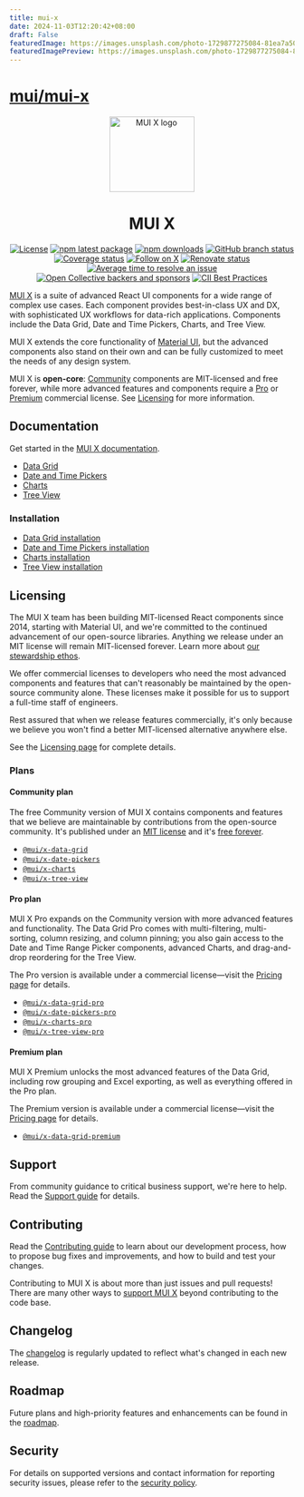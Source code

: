 ```yaml
---
title: mui-x
date: 2024-11-03T12:20:42+08:00
draft: False
featuredImage: https://images.unsplash.com/photo-1729877275084-81ea7a506291?ixid=M3w0NjAwMjJ8MHwxfHJhbmRvbXx8fHx8fHx8fDE3MzA2MDc1Mzd8&ixlib=rb-4.0.3
featuredImagePreview: https://images.unsplash.com/photo-1729877275084-81ea7a506291?ixid=M3w0NjAwMjJ8MHwxfHJhbmRvbXx8fHx8fHx8fDE3MzA2MDc1Mzd8&ixlib=rb-4.0.3
---
```


# [mui/mui-x](https://github.com/mui/mui-x)

<!-- markdownlint-disable-next-line -->
<p align="center">
  <a href="https://mui.com/x/" rel="noopener" target="_blank"><img width="150" height="133" src="https://mui.com/static/logo.svg" alt="MUI X logo"></a>
</p>

<h1 align="center">MUI X</h1>

<div align="center">

[![License](https://img.shields.io/badge/license-MIT-blue.svg)](https://github.com/mui/mui-x/blob/HEAD/LICENSE)
[![npm latest package](https://img.shields.io/npm/v/@mui/x-data-grid/latest.svg)](https://www.npmjs.com/package/@mui/x-data-grid)
[![npm downloads](https://img.shields.io/npm/dm/@mui/x-data-grid.svg)](https://www.npmjs.com/package/@mui/x-data-grid)
[![GitHub branch status](https://img.shields.io/github/checks-status/mui/mui-x/HEAD)](https://github.com/mui/mui-x/commits/HEAD/)
[![Coverage status](https://img.shields.io/codecov/c/github/mui/mui-x.svg)](https://codecov.io/gh/mui/mui-x/)
[![Follow on X](https://img.shields.io/twitter/follow/MUI_X_.svg?label=follow+MUI+X)](https://x.com/MUI_X_)
[![Renovate status](https://img.shields.io/badge/renovate-enabled-brightgreen.svg)](https://github.com/mui/mui-x/issues/2081)
[![Average time to resolve an issue](https://isitmaintained.com/badge/resolution/mui/mui-x.svg)](https://isitmaintained.com/project/mui/mui-x 'Average time to resolve an issue')
[![Open Collective backers and sponsors](https://img.shields.io/opencollective/all/mui-org)](https://opencollective.com/mui-org)
[![CII Best Practices](https://bestpractices.coreinfrastructure.org/projects/6293/badge)](https://bestpractices.coreinfrastructure.org/projects/6293)

<!-- [![OpenSSF Best Practices](https://www.bestpractices.dev/projects/8715/badge)](https://www.bestpractices.dev/projects/8715) -->

</div>

[MUI X](https://mui.com/x/) is a suite of advanced React UI components for a wide range of complex use cases.
Each component provides best-in-class UX and DX, with sophisticated UX workflows for data-rich applications.
Components include the Data Grid, Date and Time Pickers, Charts, and Tree View.

MUI X extends the core functionality of [Material UI](https://github.com/mui/material-ui/), but the advanced components also stand on their own and can be fully customized to meet the needs of any design system.

MUI X is **open-core**: [Community](#community-plan) components are MIT-licensed and free forever, while more advanced features and components require a [Pro](#pro-plan) or [Premium](#premium-plan) commercial license.
See [Licensing](#licensing) for more information.

## Documentation

Get started in the [MUI X documentation](https://mui.com/x/introduction/).

- [Data Grid](https://mui.com/x/react-data-grid/)
- [Date and Time Pickers](https://mui.com/x/react-date-pickers/)
- [Charts](https://mui.com/x/react-charts/)
- [Tree View](https://mui.com/x/react-tree-view/)

### Installation

- [Data Grid installation](https://mui.com/x/react-data-grid/getting-started/#installation)
- [Date and Time Pickers installation](https://mui.com/x/react-date-pickers/getting-started/#installation)
- [Charts installation](https://mui.com/x/react-charts/getting-started/#installation)
- [Tree View installation](https://mui.com/x/react-tree-view/getting-started/#installation)

## Licensing

The MUI X team has been building MIT-licensed React components since 2014, starting with Material UI, and we're committed to the continued advancement of our open-source libraries.
Anything we release under an MIT license will remain MIT-licensed forever.
Learn more about [our stewardship ethos](https://mui-org.notion.site/Stewardship-542a2226043d4f4a96dfb429d16cf5bd).

We offer commercial licenses to developers who need the most advanced components and features that can't reasonably be maintained by the open-source community alone.
These licenses make it possible for us to support a full-time staff of engineers.

Rest assured that when we release features commercially, it's only because we believe you won't find a better MIT-licensed alternative anywhere else.

See the [Licensing page](https://mui.com/x/introduction/licensing/) for complete details.

### Plans

#### Community plan

The free Community version of MUI X contains components and features that we believe are maintainable by contributions from the open-source community.
It's published under an [MIT license](https://www.tldrlegal.com/license/mit-license) and it's [free forever](https://mui-org.notion.site/Stewardship-542a2226043d4f4a96dfb429d16cf5bd#20f609acab4441cf9346614119fbbac1).

- [`@mui/x-data-grid`](https://www.npmjs.com/package/@mui/x-data-grid)
- [`@mui/x-date-pickers`](https://www.npmjs.com/package/@mui/x-date-pickers)
- [`@mui/x-charts`](https://www.npmjs.com/package/@mui/x-charts)
- [`@mui/x-tree-view`](https://www.npmjs.com/package/@mui/x-tree-view)

#### Pro plan

MUI X Pro expands on the Community version with more advanced features and functionality.
The Data Grid Pro comes with multi-filtering, multi-sorting, column resizing, and column pinning; you also gain access to the Date and Time Range Picker components, advanced Charts, and drag-and-drop reordering for the Tree View.

The Pro version is available under a commercial license—visit the [Pricing page](https://mui.com/pricing/) for details.

- [`@mui/x-data-grid-pro`](https://www.npmjs.com/package/@mui/x-data-grid-pro)
- [`@mui/x-date-pickers-pro`](https://www.npmjs.com/package/@mui/x-date-pickers-pro)
- [`@mui/x-charts-pro`](https://www.npmjs.com/package/@mui/x-charts-pro)
- [`@mui/x-tree-view-pro`](https://www.npmjs.com/package/@mui/x-tree-view-pro)

#### Premium plan

MUI X Premium unlocks the most advanced features of the Data Grid, including row grouping and Excel exporting, as well as everything offered in the Pro plan.

The Premium version is available under a commercial license—visit the [Pricing page](https://mui.com/pricing/) for details.

- [`@mui/x-data-grid-premium`](https://www.npmjs.com/package/@mui/x-data-grid-premium)

## Support

From community guidance to critical business support, we're here to help.
Read the [Support guide](https://mui.com/x/introduction/support/) for details.

## Contributing

Read the [Contributing guide](/CONTRIBUTING.md) to learn about our development process, how to propose bug fixes and improvements, and how to build and test your changes.

Contributing to MUI X is about more than just issues and pull requests!
There are many other ways to [support MUI X](https://mui.com/material-ui/getting-started/faq/#mui-is-an-awesome-organization-how-can-i-support-it) beyond contributing to the code base.

## Changelog

The [changelog](https://github.com/mui/mui-x/releases) is regularly updated to reflect what's changed in each new release.

## Roadmap

Future plans and high-priority features and enhancements can be found in the [roadmap](https://mui.com/x/introduction/roadmap/).

## Security

For details on supported versions and contact information for reporting security issues, please refer to the [security policy](https://github.com/mui/mui-x/security/policy).
